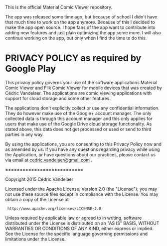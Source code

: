 This is the official Material Comic Viewer repository.

The app was released some time ago, but because of school I didn't have that much time to work on the app anymore. Because of this I decided to make the app open source. I hope fans of the app want to contribute into adding new features and just plain optimizing the app some more. I will also continue working on the app, but only when I find the time to do this.

PRIVACY POLICY as required by Google Play
===========================
This privacy policy governs your use of the software applications Material Comic Viewer and Flik Comic Viewer for mobile devices that was created by Cédric Vandelaer. The applications are comic viewing applications with support for cloud storage and some other features.

The applications don't explicitly collect or use any confidential information. They do however make use of the Google+ account manager. The only collected data is through this account manager and this only applies for users that make use of the Google Drive cloud storage functionality. As stated above, this data does not get processed or used or send to third parties in any way. 

By using the applications, you are consenting to this Privacy Policy now and as amended by us. If you have any questions regarding privacy while using the Application, or have questions about our practices, please contact us via email at cedric.vandelaer@gmail.com .

===========================

Copyright 2015 Cédric Vandelaer

   Licensed under the Apache License, Version 2.0 (the "License");
   you may not use these source files except in compliance with the License.
   You may obtain a copy of the License at

     http://www.apache.org/licenses/LICENSE-2.0

   Unless required by applicable law or agreed to in writing, software
   distributed under the License is distributed on an "AS IS" BASIS,
   WITHOUT WARRANTIES OR CONDITIONS OF ANY KIND, either express or implied.
   See the License for the specific language governing permissions and
   limitations under the License.
